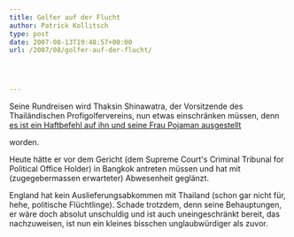```yaml
---
title: Golfer auf der Flucht
author: Patrick Kollitsch
type: post
date: 2007-08-13T19:48:57+00:00
url: /2007/08/golfer-auf-der-flucht/




---
```

Seine Rundreisen wird Thaksin Shinawatra, der Vorsitzende des Thailändischen Profigolfervereins, nun etwas einschränken müssen, denn [es ist ein Haftbefehl auf ihn und seine Frau Pojaman ausgestellt][1]
   
worden.

Heute hätte er vor dem Gericht (dem Supreme Court's Criminal Tribunal for Political Office Holder) in Bangkok antreten müssen und hat mit (zugegebermassen erwarteter) Abwesenheit geglänzt. 

England hat kein Auslieferungsabkommen mit Thailand (schon gar nicht für, hehe, politische Flüchtlinge). Schade trotzdem, denn seine Behauptungen, er wäre doch absolut unschuldig und ist auch uneingeschränkt bereit, das nachzuweisen, ist nun ein kleines bisschen unglaubwürdiger als zuvor.

 [1]: http://www.nationmultimedia.com/breakingnews/read.php?newsid=30044988